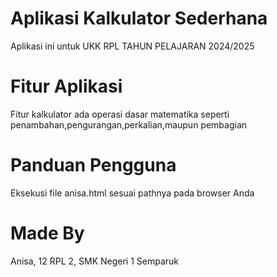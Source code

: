 # Aplikasi Kalkulator Sederhana
Aplikasi ini untuk UKK RPL TAHUN PELAJARAN 2024/2025

# Fitur Aplikasi
Fitur kalkulator ada operasi dasar matematika seperti penambahan,pengurangan,perkalian,maupun pembagian

# Panduan Pengguna 
Eksekusi file anisa.html sesuai pathnya pada browser Anda

# Made By
Anisa, 12 RPL 2, SMK Negeri 1 Semparuk
